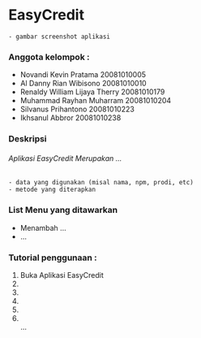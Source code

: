 
<h1>EasyCredit</h1>

    - gambar screenshot aplikasi
    
<h3>Anggota kelompok :</h3>
<ul>
  <li>Novandi Kevin Pratama		20081010005</li>
  <li>Al Danny Rian Wibisono 		20081010010</li>
  <li>Renaldy William Lijaya Therry	20081010179</li>
  <li>Muhammad Rayhan Muharram	20081010204</li>
  <li>Silvanus Prihantono			20081010223</li> 
  <li>Ikhsanul Abbror			20081010238</li>
</ul>
    
<h3>Deskripsi</h3>
<h6>Aplikasi EasyCredit Merupakan ... </h6>

    - data yang digunakan (misal nama, npm, prodi, etc)
    - metode yang diterapkan

<h3>List Menu yang ditawarkan</h3>
<ul>
  <li>Menambah ...</li>
  <li>...</li>
</ul>
    
<h3>Tutorial penggunaan :</h3>
<ol>
  <li>Buka Aplikasi EasyCredit</li>
  <li></li>
  <li></li>
  <li></li>
  <li></li> 
  <li></li>
  ...
</ol>
